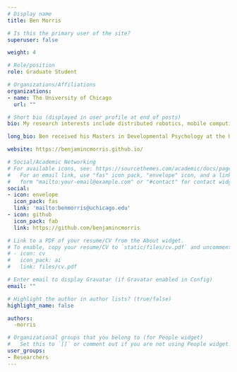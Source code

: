 ```yaml
---
# Display name
title: Ben Morris

# Is this the primary user of the site?
superuser: false

weight: 4

# Role/position
role: Graduate Student

# Organizations/Affiliations
organizations:
- name: The University of Chicago
  url: ""

# Short bio (displayed in user profile at end of posts)
bio: My research interests include distributed robotics, mobile computing and programmable matter.

long_bio: Ben received his Masters in Developmental Psychology at the University of Cambridge working with Claire Hughes. Ben has a B.A. in Psychology from Reed College, where he worked with Jennifer Corpus. He is primarily interested in optimal word learning strategies and their connection to early cognitive development.

website: https://benjamincmorris.github.io/

# Social/Academic Networking
# For available icons, see: https://sourcethemes.com/academic/docs/page-builder/#icons
#   For an email link, use "fas" icon pack, "envelope" icon, and a link in the
#   form "mailto:your-email@example.com" or "#contact" for contact widget.
social:
- icon: envelope
  icon_pack: fas
  link: 'mailto:benmorris@uchicago.edu'
- icon: github
  icon_pack: fab
  link: https://github.com/benjamincmorris

# Link to a PDF of your resume/CV from the About widget.
# To enable, copy your resume/CV to `static/files/cv.pdf` and uncomment the lines below.
# - icon: cv
#   icon_pack: ai
#   link: files/cv.pdf

# Enter email to display Gravatar (if Gravatar enabled in Config)
email: ""

# Highlight the author in author lists? (true/false)
highlight_name: false

authors:
  -morris

# Organizational groups that you belong to (for People widget)
#   Set this to `[]` or comment out if you are not using People widget.
user_groups:
- Researchers
---
```

